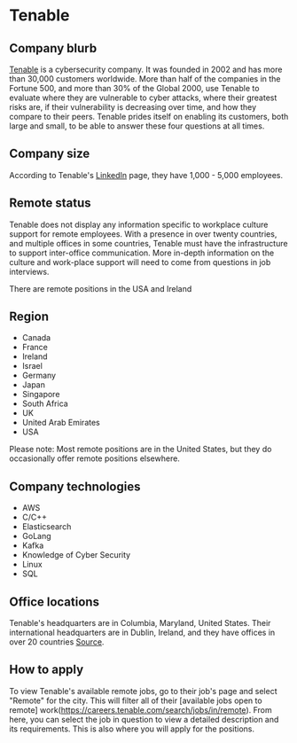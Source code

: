 # Tenable

## Company blurb

[Tenable](https://www.tenable.com/) is a cybersecurity company. It was founded in 2002 and has more than 30,000 customers worldwide. More than half of the companies in the Fortune 500, and more than 30% of the Global 2000, use Tenable to evaluate where they are vulnerable to cyber attacks, where their greatest risks are, if their vulnerability is decreasing over time, and how they compare to their peers. Tenable prides itself on enabling its customers, both large and small, to be able to answer these four questions at all times.

## Company size

According to Tenable's [LinkedIn](https://www.linkedin.com/company/tenableinc/) page, they have 1,000 - 5,000 employees.

## Remote status

Tenable does not display any information specific to workplace culture support for remote employees. With a presence in over twenty countries, and multiple offices in some countries, Tenable must have the infrastructure to support inter-office communication. More in-depth information on the culture and work-place support will need to come from questions in job interviews.

There are remote positions in the USA and Ireland

## Region

 - Canada
 - France
 - Ireland
 - Israel
 - Germany
 - Japan
 - Singapore
 - South Africa
 - UK
 - United Arab Emirates
 - USA

Please note: Most remote positions are in the United States, but they do occasionally offer remote positions elsewhere.

## Company technologies

 - AWS
 - C/C++
 - Elasticsearch
 - GoLang
 - Kafka
 - Knowledge of Cyber Security
 - Linux
 - SQL

## Office locations

Tenable's headquarters are in Columbia, Maryland, United States. Their international headquarters are in Dublin, Ireland, and they have offices in over 20 countries [Source](https://static.tenable.com/press/media/Tenable-Corporate-FactSheet-091820.pdf).

## How to apply

To view Tenable's available remote jobs, go to their job's page and select "Remote" for the city. This will filter all of their [available jobs open to remote] work(https://careers.tenable.com/search/jobs/in/remote). From here, you can select the job in question to view a detailed description and its requirements. This is also where you will apply for the positions.
